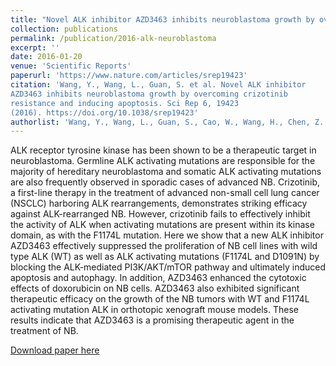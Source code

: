 ```yaml
---
title: "Novel ALK inhibitor AZD3463 inhibits neuroblastoma growth by overcoming crizotinib resistance and inducing apoptosis"
collection: publications
permalink: /publication/2016-alk-neuroblastoma
excerpt: ''
date: 2016-01-20
venue: 'Scientific Reports'
paperurl: 'https://www.nature.com/articles/srep19423'
citation: 'Wang, Y., Wang, L., Guan, S. et al. Novel ALK inhibitor
AZD3463 inhibits neuroblastoma growth by overcoming crizotinib
resistance and inducing apoptosis. Sci Rep 6, 19423
(2016). https://doi.org/10.1038/srep19423'
authorlist: 'Wang, Y., Wang, L., Guan, S., Cao, W., Wang, H., Chen, Z., Zhao, Y., Yu, Y., Zhang, H., Pang, J.C., Huang, S.L., **Akiyama, Y.**, Yang, Y., Sun, W., Xu, X., Shi, Y., Zhang, H., Kim, E.S., Muscal, J.A., Lu, F., Yang, J.'
---
```

ALK receptor tyrosine kinase has been shown to be a therapeutic target in neuroblastoma. Germline ALK activating mutations are responsible for the majority of hereditary neuroblastoma and somatic ALK activating mutations are also frequently observed in sporadic cases of advanced NB. Crizotinib, a first-line therapy in the treatment of advanced non-small cell lung cancer (NSCLC) harboring ALK rearrangements, demonstrates striking efficacy against ALK-rearranged NB. However, crizotinib fails to effectively inhibit the activity of ALK when activating mutations are present within its kinase domain, as with the F1174L mutation. Here we show that a new ALK inhibitor AZD3463 effectively suppressed the proliferation of NB cell lines with wild type ALK (WT) as well as ALK activating mutations (F1174L and D1091N) by blocking the ALK-mediated PI3K/AKT/mTOR pathway and ultimately induced apoptosis and autophagy. In addition, AZD3463 enhanced the cytotoxic effects of doxorubicin on NB cells. AZD3463 also exhibited significant therapeutic efficacy on the growth of the NB tumors with WT and F1174L activating mutation ALK in orthotopic xenograft mouse models. These results indicate that AZD3463 is a promising therapeutic agent in the treatment of NB.

[Download paper here](http://academicpages.github.io/files/publications/srep19423.pdf)
